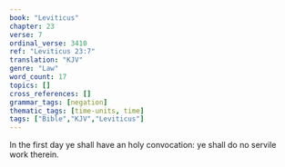 ```yaml
---
book: "Leviticus"
chapter: 23
verse: 7
ordinal_verse: 3410
ref: "Leviticus 23:7"
translation: "KJV"
genre: "Law"
word_count: 17
topics: []
cross_references: []
grammar_tags: [negation]
thematic_tags: [time-units, time]
tags: ["Bible","KJV","Leviticus"]
---
```

In the first day ye shall have an holy convocation: ye shall do no servile work therein.
